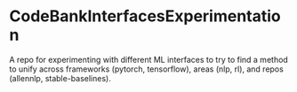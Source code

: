 # CodeBankInterfacesExperimentation
 A repo for experimenting with different ML interfaces to try to find a method to unify across frameworks (pytorch, tensorflow), areas (nlp, rl), and repos (allennlp, stable-baselines).
